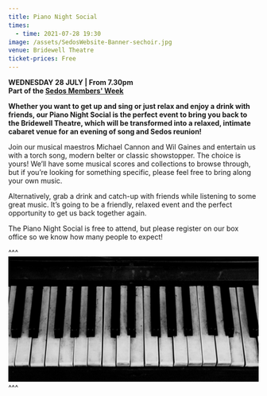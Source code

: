 ```yaml
---
title: Piano Night Social
times:
  - time: 2021-07-28 19:30
image: /assets/SedosWebsite-Banner-sechoir.jpg
venue: Bridewell Theatre
ticket-prices: Free
---
```

**WEDNESDAY 28 JULY | From 7.30pm**\
**Part of the [Sedos Members' Week](https://sedos.co.uk/shows/2021-welcome-back-members-week)**

**Whether you want to get up and sing or just relax and enjoy a drink with friends, our Piano Night Social is the perfect event to bring you back to the Bridewell Theatre, which will be transformed into a relaxed, intimate cabaret venue for an evening of song and Sedos reunion!**

Join our musical maestros Michael Cannon and Wil Gaines and entertain us with a torch song, modern belter or classic showstopper. The choice is yours! We’ll have some musical scores and collections to browse through, but if you’re looking for something specific, please feel free to bring along your own music.

Alternatively, grab a drink and catch-up with friends while listening to some great music. It’s going to be a friendly, relaxed event and the perfect opportunity to get us back together again.

The Piano Night Social is free to attend, but please register on our box office so we know how many people to expect!

^^^
![](/assets/SedosWebsite-Banner-sechoir.jpg)
^^^

